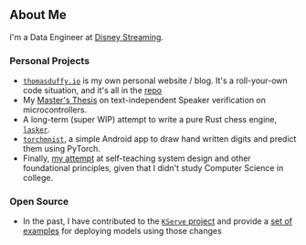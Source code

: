 ## About Me
I'm a Data Engineer at [Disney Streaming](https://www.disneyplus.com/).

### Personal Projects
- [`thomasduffy.io`](https://thomasduffy.io) is my own personal website / blog. It's a roll-your-own code situation, and it's all in the [repo](https://github.com/tduffy000/my-site)
- My [Master's Thesis](https://github.com/tduffy000/ccny-masters-thesis) on text-independent Speaker verification on microcontrollers.
- A long-term (super WIP) attempt to write a pure Rust chess engine, [`lasker`](https://github.com/tduffy000/lasker).
- [`torchmnist`](https://github.com/tduffy000/torch-mobile-mnist), a simple Android app to draw hand written digits and predict them using PyTorch.
- Finally, [my attempt](https://github.com/tduffy000/learn-systems) at self-teaching system design and other foundational principles, given that I didn't study Computer Science in college.

### Open Source
- In the past, I have contributed to the [`KServe` project](https://github.com/kserve/kserve/pulls?q=author%3Atduffy000) and provide a [set of examples](https://github.com/tduffy000/kfserving-uri-examples) for deploying models using those changes
